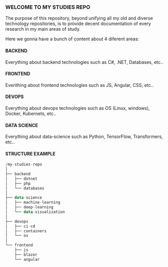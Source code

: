 ### WELCOME TO MY STUDIES REPO
The purpose of this repository, beyond unifying all my old and diverse technology repositories, is to provide decent documentation of every research in my main areas of study.


Here we gonna have a bunch of content about 4 diferent areas:

#### BACKEND
Everything about backend technologies such as C#, .NET, Databases, etc..

#### FRONTEND
Everithing about frontend technologies such as JS, Angular, CSS, etc..

#### DEVOPS
Everything about devops technologies such as OS (Linux, windows), Docker, Kubernets, etc..

#### DATA SCIENCE
Everything about data-science such as Python, TensorFlow, Transformers, etc..


#### STRUCTURE EXAMPLE
```kotlin
/my-studies-repo
│
├── backend
│   ├── dotnet
│   ├── php
│   └── databases
│
├── data-science
│   ├── machine-learning
│   ├── deep-learning
│   └── data-visualization
│
├── devops
│   ├── ci-cd
│   ├── containers
│   └── os
│
└── frontend
    ├── js
    ├── blazor
    └── angular
```